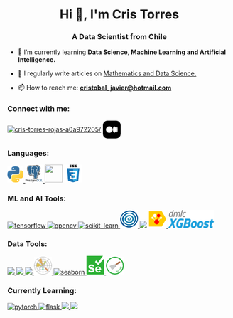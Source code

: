<h1 align="center">Hi 👋, I'm Cris Torres</h1>
<h3 align="center">A Data Scientist from Chile</h3>

- 🌱 I’m currently learning **Data Science, Machine Learning and Artificial Intelligence.**

- 📝 I regularly write articles on [Mathematics and Data Science.](https://crisleaf.medium.com/)

- 📫 How to reach me: **cristobal_javier@hotmail.com**

<h3 align="left">Connect with me:</h3>
<p align="left">
<a href="https://linkedin.com/in/cris-torres-rojas-a0a972205/" target="blank"><img align="center" src="https://raw.githubusercontent.com/rahuldkjain/github-profile-readme-generator/master/src/images/icons/Social/linked-in-alt.svg" alt="cris-torres-rojas-a0a972205/" height="30" width="40" /></a>
<a href="https://medium.com/@crisleaf" target="blank"><img 
align="center" style="border-radius:10px;" src="icons/medium.png" alt="@crisleaf" height="40"/></a>
</p>

<h3 align="left">Languages:</h3>
<p align="left"> 
<a href="https://www.python.org" target="_blank" rel="noreferrer">  <img src="icons/python.png" 
height="36"/> 
</a>
<a href="https://www.postgresql.org" target="_blank" rel="noreferrer"> <img src="https://raw.githubusercontent.com/devicons/devicon/master/icons/postgresql/postgresql-original-wordmark.svg" alt="postgresql" width="40" height="40"/> 
</a>
 <img src="https://cdn.jsdelivr.net/gh/devicons/devicon/icons/html5/html5-original-wordmark.svg" 
width="40" height="40"/>

<a href="https://www.w3schools.com/css/" target="_blank" rel="noreferrer"> 
<img src="https://raw.githubusercontent.com/devicons/devicon/master/icons/css3/css3-original-wordmark.svg" alt="css3" width="40" height="40"/> 
</a>

</p>
<h3 align="left">ML and AI Tools:</h3>
<p align="left">
<a href="https://www.tensorflow.org" target="_blank" rel="noreferrer"> <img src="https://www.vectorlogo.zone/logos/tensorflow/tensorflow-icon.svg" alt="tensorflow" width="40" height="40"/>

</a> 
<a href="https://opencv.org/" target="_blank" rel="noreferrer"> <img src="https://www.vectorlogo.zone/logos/opencv/opencv-icon.svg" alt="opencv" width="40" height="40"/> 
</a>
<a href="https://scikit-learn.org/" target="_blank" rel="noreferrer"> <img src="https://upload.wikimedia.org/wikipedia/commons/0/05/Scikit_learn_logo_small.svg" alt="scikit_learn" width="40" height="40"/> 
</a> 
<a href="https://optuna.org/" target="_blank" rel="noreferrer"> <img src="icons/optuna.png" 
width="40" 
height="40"/> 
</a> 

<a href="https://numpy.org/" target="_blank" rel="noreferrer">
<img src="https://cdn.jsdelivr.net/gh/devicons/devicon/icons/numpy/numpy-original.svg" width="40"/></a>

<a href="https://catboost.ai/" target="_blank" rel="noreferrer">
<img src="icons/catboost.png" width="40"/>
</a>
<a href="https://xgboost.readthedocs.io/en/stable/" target="_blank" rel="noreferrer">
<img src="icons/xgboost.png" height="40"/>
</a>

</p>

<h3 align="left">Data Tools:</h3>
<p align="left">
<a href="https://jupyter.org/" target="_blank" rel="noreferrer">
<img src="https://cdn.jsdelivr.net/gh/devicons/devicon/icons/jupyter/jupyter-original-wordmark.svg" width="40"/>
</a>
<a href="https://www.statsmodels.org" target="_blank" rel="noreferrer">
<img src="https://www.statsmodels.org/stable/_images/statsmodels-logo-v2.svg" width="54"/>
</a>
<a href="https://pandas.pydata.org/" target="_blank" rel="noreferrer">
<img src="https://cdn.jsdelivr.net/gh/devicons/devicon/icons/pandas/pandas-original-wordmark.svg" width="40"/>
</a>
<a href="https://matplotlib.org/" target="_blank" rel="noreferrer">
<img src="icons/matplotlib.png" width="40"/>
</a>
<a href="https://seaborn.pydata.org/" target="_blank" rel="noreferrer"> <img src="https://seaborn.pydata.org/_images/logo-mark-lightbg.svg" alt="seaborn" width="40" height="40"/> 
</a>
<a href="https://www.selenium.dev/" target="_blank" rel="noreferrer">
<img src="icons/selenium.png" width="40"/>
</a>
<a href="https://scrapy.org/" target="_blank" rel="noreferrer">
<img src="icons/scrapy.png" width="40"/>
</a>

<h3 align="left">Currently Learning:</h3>
<p align="left">


<a href="https://pytorch.org/" target="_blank" rel="noreferrer"> <img src="https://www.vectorlogo.zone/logos/pytorch/pytorch-icon.svg" alt="pytorch" width="40" height="40"/> 
</a> 
<a href="https://flask.palletsprojects.com/" target="_blank" rel="noreferrer"> <img src="https://www.vectorlogo.zone/logos/pocoo_flask/pocoo_flask-icon.svg" alt="flask" width="40" height="40"/> 
</a>
<a href="https://www.javascript.com/" target="_blank" rel="noreferrer">
<img src="https://cdn.jsdelivr.net/gh/devicons/devicon/icons/javascript/javascript-plain.svg" 
width="40"/>
 <img src="https://cdn.jsdelivr.net/gh/devicons/devicon/icons/c/c-original.svg" width="40"/>
</a>

</p>